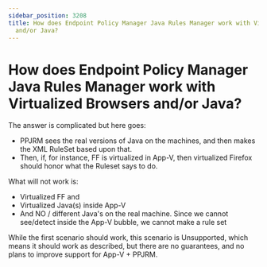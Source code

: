 ```yaml
---
sidebar_position: 3208
title: How does Endpoint Policy Manager Java Rules Manager work with Virtualized Browsers
  and/or Java?
---
```


# How does Endpoint Policy Manager Java Rules Manager work with Virtualized Browsers and/or Java?

The answer is complicated but here goes:

* PPJRM sees the real versions of Java on the machines, and then makes the XML RuleSet based upon that.
* Then, if, for instance, FF is virtualized in App-V, then virtualized Firefox should honor what the Ruleset says to do.

What will not work is:

* Virtualized FF and
* Virtualized Java(s) inside App-V
* And NO / different Java's on the real machine. Since we cannot see/detect inside the App-V bubble, we cannot make a rule set

While the first scenario should work, this scenario is Unsupported, which means it should work as described, but there are no guarantees, and no plans to improve support for App-V + PPJRM.